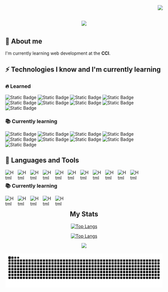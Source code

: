 <img align="right" src="https://komarev.com/ghpvc/?username=your-github-QuentinGra&color=blue"/>

<h1 align="center">
    <img src="https://readme-typing-svg.herokuapp.com/?font=Righteous&size=35&center=true&vCenter=true&width=500&height=70&duration=4000&lines=Hi+There!+👋;+I'm+Quentin+Grange!;" />
</h1>

## 🌱 About me

I'm currently learning web development at the **CCI**.

## ⚡ Technologies I know and I'm currently learning

### 🔥 Learned
![Static Badge](https://img.shields.io/badge/Html-%23E34F26?style=flat&logo=html5&logoColor=%23E34F26&labelColor=grey&color=%23E34F26)
![Static Badge](https://img.shields.io/badge/Css-%231572B6?style=flat&logo=css3&logoColor=%231572B6&labelColor=grey&color=%231572B6)
![Static Badge](https://img.shields.io/badge/Sass-%23CC6699?style=flat&logo=sass&logoColor=%23CC6699&labelColor=grey)
![Static Badge](https://img.shields.io/badge/Tailwind-%2306B6D4?style=flat&logo=tailwindcss&logoColor=%2306B6D4&labelColor=grey)
![Static Badge](https://img.shields.io/badge/Javascript-%23F7DF1E?style=flat&logo=javascript&logoColor=%23F7DF1E&labelColor=grey)
![Static Badge](https://img.shields.io/badge/Php-%23777BB4?style=flat&logo=php&logoColor=%23777BB4&labelColor=grey)
![Static Badge](https://img.shields.io/badge/Mysql-%234479A1?style=flat&logo=mysql&logoColor=%234479A1&labelColor=grey)
![Static Badge](https://img.shields.io/badge/Npm-%23CB3837?style=flat&logo=npm&logoColor=%23CB3837&labelColor=grey)
![Static Badge](https://img.shields.io/badge/Git-%23F05032?style=flat&logo=git&logoColor=%23F05032&labelColor=grey)
### 📚 Currently learning
![Static Badge](https://img.shields.io/badge/Typescript-%233178C6?style=flat&logo=typescript&logoColor=%233178C6&labelColor=grey)
![Static Badge](https://img.shields.io/badge/Vue-%234FC08D?style=flat&logo=vuedotjs&logoColor=%234FC08D&labelColor=grey)
![Static Badge](https://img.shields.io/badge/Vite-46CFF?style=flat&logo=vite&logoColor=%23646CFF&labelColor=grey&color=646CFF)
![Static Badge](https://img.shields.io/badge/Symfony-%23000000?style=flat&logo=symfony&logoColor=%23000000&labelColor=grey&color=%23000000)
![Static Badge](https://img.shields.io/badge/Composer-%23885630?style=flat&logo=composer&logoColor=%23885630&labelColor=grey&color=%23885630)
![Static Badge](https://img.shields.io/badge/PostgreSQL-%234169E1?style=flat&logo=postgresql&logoColor=%234169E1&labelColor=grey&color=%234169E1)
![Static Badge](https://img.shields.io/badge/Yarn-%232C8EBB?style=flat&logo=yarn&logoColor=%232C8EBB&labelColor=grey&color=%232C8EBB)
![Static Badge](https://img.shields.io/badge/Bun-%23000000?style=flat&logo=bun&logoColor=%23000000&labelColor=grey)
![Static Badge](https://img.shields.io/badge/Docker-%232496ED?style=flat&logo=docker&logoColor=%232496ED&labelColor=grey)

## 🧰 Languages and Tools

<img align="left" alt="Html" width="30px" style="padding-right:10px;" src="https://cdn.jsdelivr.net/gh/devicons/devicon@latest/icons/html5/html5-plain.svg" />
<img align="left" alt="Html" width="30px" style="padding-right:10px;" src="https://cdn.jsdelivr.net/gh/devicons/devicon@latest/icons/css3/css3-plain.svg" />
<img align="left" alt="Html" width="30px" style="padding-right:10px;" src="https://cdn.jsdelivr.net/gh/devicons/devicon@latest/icons/sass/sass-original.svg" />
<img align="left" alt="Html" width="30px" style="padding-right:10px;" src="https://cdn.jsdelivr.net/gh/devicons/devicon@latest/icons/tailwindcss/tailwindcss-original.svg" />
<img align="left" alt="Html" width="30px" style="padding-right:10px;" src="https://cdn.jsdelivr.net/gh/devicons/devicon@latest/icons/javascript/javascript-plain.svg" />
<img align="left" alt="Html" width="30px" style="padding-right:10px;" src="https://cdn.jsdelivr.net/gh/devicons/devicon@latest/icons/php/php-original.svg" />
<img align="left" alt="Html" width="30px" style="padding-right:10px;" src="https://cdn.jsdelivr.net/gh/devicons/devicon@latest/icons/mysql/mysql-original.svg" />
<img align="left" alt="Html" width="30px" style="padding-right:10px;" src="https://cdn.jsdelivr.net/gh/devicons/devicon@latest/icons/docker/docker-plain.svg" />
<img align="left" alt="Html" width="30px" style="padding-right:10px;" src="https://cdn.jsdelivr.net/gh/devicons/devicon@latest/icons/git/git-original.svg" />
<img align="left" alt="Html" width="30px" style="padding-right:10px;" src="https://cdn.jsdelivr.net/gh/devicons/devicon@latest/icons/npm/npm-original-wordmark.svg" />
<img align="left" alt="Html" width="30px" style="padding-right:10px;" src="https://cdn.jsdelivr.net/gh/devicons/devicon@latest/icons/composer/composer-original.svg" />
<br/>

### 📚 Currently learning
<img align="left" alt="Html" width="30px" style="padding-right:10px;" src="https://cdn.jsdelivr.net/gh/devicons/devicon@latest/icons/typescript/typescript-plain.svg" />
<img align="left" alt="Html" width="30px" style="padding-right:10px;" src="https://cdn.jsdelivr.net/gh/devicons/devicon@latest/icons/vuejs/vuejs-original.svg" />
<img align="left" alt="Html" width="30px" style="padding-right:10px;" src="https://cdn.jsdelivr.net/gh/devicons/devicon@latest/icons/symfony/symfony-original.svg" />
<img align="left" alt="Html" width="30px" style="padding-right:10px;" src="https://cdn.jsdelivr.net/gh/devicons/devicon@latest/icons/postgresql/postgresql-plain.svg" />
<img align="left" alt="Html" width="30px" style="padding-right:10px;" src="https://cdn.jsdelivr.net/gh/devicons/devicon@latest/icons/bun/bun-original.svg" />
<br/>

<h2 align="center">My Stats</h2> 
<p align="center">
  <a href="https://github.com/QuentinGra/github-readme-stats">
    <img src="https://github-readme-stats.vercel.app/api/?username=QuentinGra&theme=nord&hide_border=true&count_private=true" alt="Top Langs" width="390"/>
  </a>
</p>
<p align="center">
  <a href="https://github.com/QuentinGra/github-readme-stats">
    <img src="https://github-readme-streak-stats.herokuapp.com/?user=QuentinGra&theme=nord&hide_border=true" alt="Top Langs" width="390"/>
  </a>
</p>
<p align="center">
    <img src="https://github-profile-trophy.vercel.app/?username=QuentinGra&theme=nord&column=4&margin-w=15&margin-h=15&no-frame=true&title=Stars,Commit,Repositories,PullRequest" />
</p>

![Snake animation](https://raw.githubusercontent.com/QuentinGra/QuentinGra/output/github-contribution-grid-snake-dark.svg)
